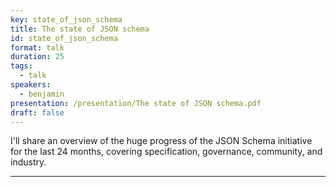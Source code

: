 ```yaml
---
key: state_of_json_schema
title: The state of JSON schema
id: state_of_json_schema
format: talk
duration: 25
tags:
  - talk
speakers:
  - benjamin
presentation: /presentation/The state of JSON schema.pdf
draft: false
---
```


I'll share an overview of the huge progress of the JSON Schema initiative for the last 24 months, covering specification, governance, community, and industry.

---


